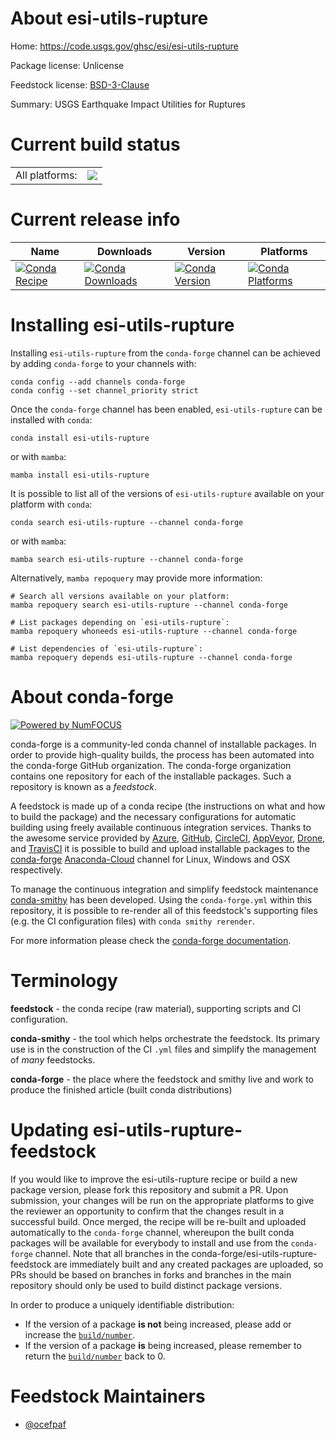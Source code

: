About esi-utils-rupture
=======================

Home: https://code.usgs.gov/ghsc/esi/esi-utils-rupture

Package license: Unlicense

Feedstock license: [BSD-3-Clause](https://github.com/conda-forge/esi-utils-rupture-feedstock/blob/main/LICENSE.txt)

Summary: USGS Earthquake Impact Utilities for Ruptures

Current build status
====================


<table><tr><td>All platforms:</td>
    <td>
      <a href="https://dev.azure.com/conda-forge/feedstock-builds/_build/latest?definitionId=18026&branchName=main">
        <img src="https://dev.azure.com/conda-forge/feedstock-builds/_apis/build/status/esi-utils-rupture-feedstock?branchName=main">
      </a>
    </td>
  </tr>
</table>

Current release info
====================

| Name | Downloads | Version | Platforms |
| --- | --- | --- | --- |
| [![Conda Recipe](https://img.shields.io/badge/recipe-esi--utils--rupture-green.svg)](https://anaconda.org/conda-forge/esi-utils-rupture) | [![Conda Downloads](https://img.shields.io/conda/dn/conda-forge/esi-utils-rupture.svg)](https://anaconda.org/conda-forge/esi-utils-rupture) | [![Conda Version](https://img.shields.io/conda/vn/conda-forge/esi-utils-rupture.svg)](https://anaconda.org/conda-forge/esi-utils-rupture) | [![Conda Platforms](https://img.shields.io/conda/pn/conda-forge/esi-utils-rupture.svg)](https://anaconda.org/conda-forge/esi-utils-rupture) |

Installing esi-utils-rupture
============================

Installing `esi-utils-rupture` from the `conda-forge` channel can be achieved by adding `conda-forge` to your channels with:

```
conda config --add channels conda-forge
conda config --set channel_priority strict
```

Once the `conda-forge` channel has been enabled, `esi-utils-rupture` can be installed with `conda`:

```
conda install esi-utils-rupture
```

or with `mamba`:

```
mamba install esi-utils-rupture
```

It is possible to list all of the versions of `esi-utils-rupture` available on your platform with `conda`:

```
conda search esi-utils-rupture --channel conda-forge
```

or with `mamba`:

```
mamba search esi-utils-rupture --channel conda-forge
```

Alternatively, `mamba repoquery` may provide more information:

```
# Search all versions available on your platform:
mamba repoquery search esi-utils-rupture --channel conda-forge

# List packages depending on `esi-utils-rupture`:
mamba repoquery whoneeds esi-utils-rupture --channel conda-forge

# List dependencies of `esi-utils-rupture`:
mamba repoquery depends esi-utils-rupture --channel conda-forge
```


About conda-forge
=================

[![Powered by
NumFOCUS](https://img.shields.io/badge/powered%20by-NumFOCUS-orange.svg?style=flat&colorA=E1523D&colorB=007D8A)](https://numfocus.org)

conda-forge is a community-led conda channel of installable packages.
In order to provide high-quality builds, the process has been automated into the
conda-forge GitHub organization. The conda-forge organization contains one repository
for each of the installable packages. Such a repository is known as a *feedstock*.

A feedstock is made up of a conda recipe (the instructions on what and how to build
the package) and the necessary configurations for automatic building using freely
available continuous integration services. Thanks to the awesome service provided by
[Azure](https://azure.microsoft.com/en-us/services/devops/), [GitHub](https://github.com/),
[CircleCI](https://circleci.com/), [AppVeyor](https://www.appveyor.com/),
[Drone](https://cloud.drone.io/welcome), and [TravisCI](https://travis-ci.com/)
it is possible to build and upload installable packages to the
[conda-forge](https://anaconda.org/conda-forge) [Anaconda-Cloud](https://anaconda.org/)
channel for Linux, Windows and OSX respectively.

To manage the continuous integration and simplify feedstock maintenance
[conda-smithy](https://github.com/conda-forge/conda-smithy) has been developed.
Using the ``conda-forge.yml`` within this repository, it is possible to re-render all of
this feedstock's supporting files (e.g. the CI configuration files) with ``conda smithy rerender``.

For more information please check the [conda-forge documentation](https://conda-forge.org/docs/).

Terminology
===========

**feedstock** - the conda recipe (raw material), supporting scripts and CI configuration.

**conda-smithy** - the tool which helps orchestrate the feedstock.
                   Its primary use is in the construction of the CI ``.yml`` files
                   and simplify the management of *many* feedstocks.

**conda-forge** - the place where the feedstock and smithy live and work to
                  produce the finished article (built conda distributions)


Updating esi-utils-rupture-feedstock
====================================

If you would like to improve the esi-utils-rupture recipe or build a new
package version, please fork this repository and submit a PR. Upon submission,
your changes will be run on the appropriate platforms to give the reviewer an
opportunity to confirm that the changes result in a successful build. Once
merged, the recipe will be re-built and uploaded automatically to the
`conda-forge` channel, whereupon the built conda packages will be available for
everybody to install and use from the `conda-forge` channel.
Note that all branches in the conda-forge/esi-utils-rupture-feedstock are
immediately built and any created packages are uploaded, so PRs should be based
on branches in forks and branches in the main repository should only be used to
build distinct package versions.

In order to produce a uniquely identifiable distribution:
 * If the version of a package **is not** being increased, please add or increase
   the [``build/number``](https://docs.conda.io/projects/conda-build/en/latest/resources/define-metadata.html#build-number-and-string).
 * If the version of a package **is** being increased, please remember to return
   the [``build/number``](https://docs.conda.io/projects/conda-build/en/latest/resources/define-metadata.html#build-number-and-string)
   back to 0.

Feedstock Maintainers
=====================

* [@ocefpaf](https://github.com/ocefpaf/)


